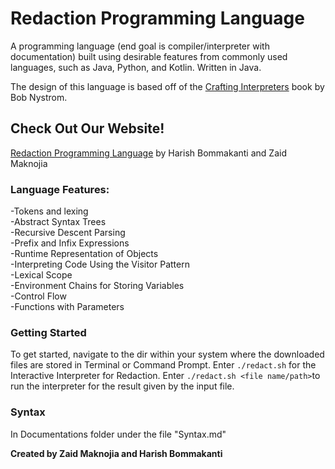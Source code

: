 # Redaction Programming Language
A programming language (end goal is compiler/interpreter with documentation) built using desirable features from commonly used languages, such as Java, Python, and Kotlin. Written in Java.

The design of this language is based off of the [Crafting Interpreters](https://craftinginterpreters.com/) book by Bob Nystrom.

## Check Out Our Website!
[Redaction Programming Language](https://redactionpl.netlify.app/) by Harish Bommakanti and Zaid Maknojia

### Language Features: 
-Tokens and lexing\
-Abstract Syntax Trees\
-Recursive Descent Parsing\
-Prefix and Infix Expressions\
-Runtime Representation of Objects\
-Interpreting Code Using the Visitor Pattern\
-Lexical Scope\
-Environment Chains for Storing Variables\
-Control Flow\
-Functions with Parameters


### Getting Started
To get started, navigate to the dir within your system where the downloaded files are stored in Terminal or Command Prompt. Enter ```./redact.sh``` for the Interactive Interpreter for Redaction. Enter ```./redact.sh <file name/path>```to run the interpreter for the result given by the input file.

### Syntax 
In Documentations folder under the file "Syntax.md" 
 
 
 
 
**Created by Zaid Maknojia and Harish Bommakanti**
